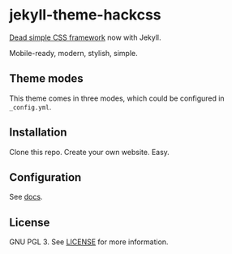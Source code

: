 # jekyll-theme-hackcss

[Dead simple CSS framework](http://hackcss.com/) now with Jekyll.

Mobile-ready, modern, stylish, simple.

## Theme modes

This theme comes in three modes, which could be configured in `_config.yml`.

## Installation

Clone this repo. Create your own website. Easy.

## Configuration

See [docs](https://github.com/wemake-services/jekyll-theme-hackcss/blob/master/docs.md).

## License

GNU PGL 3. See [LICENSE](https://github.com/wemake-services/jekyll-theme-hackcss/blob/3cbe97b71a56a19eba386dd928e125b71e50c71e/LICENSE) for more information.
